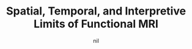 ---
title: "Spatial, Temporal, and Interpretive Limits of Functional MRI"
project_id: 
date: nil
conference_id: ""
presenters:
   - peter_bandettini
summary: "<p>University of Virginia, Charlottesville, VA</p>"
file: /assets/presentations/T107.ppt
filename: T107.ppt
layout: presentation
---